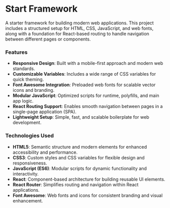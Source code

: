# Start Framework

A starter framework for building modern web applications. This project includes a structured setup for HTML, CSS, JavaScript, and web fonts, along with a foundation for React-based routing to handle navigation between different pages or components.

### Features
- **Responsive Design**: Built with a mobile-first approach and modern web standards.
- **Customizable Variables**: Includes a wide range of CSS variables for quick theming.
- **Font Awesome Integration**: Preloaded web fonts for scalable vector icons and branding.
- **Modular JavaScript**: Optimized scripts for runtime, polyfills, and main app logic.
- **React Routing Support**: Enables smooth navigation between pages in a single-page application (SPA).
- **Lightweight Setup**: Simple, fast, and scalable boilerplate for web development.

### Technologies Used
- **HTML5**: Semantic structure and modern elements for enhanced accessibility and performance.
- **CSS3**: Custom styles and CSS variables for flexible design and responsiveness.
- **JavaScript (ES6)**: Modular scripts for dynamic functionality and interactivity.
- **React**: Component-based architecture for building reusable UI elements.
- **React Router**: Simplifies routing and navigation within React applications.
- **Font Awesome**: Web fonts and icons for consistent branding and visual enhancement.

